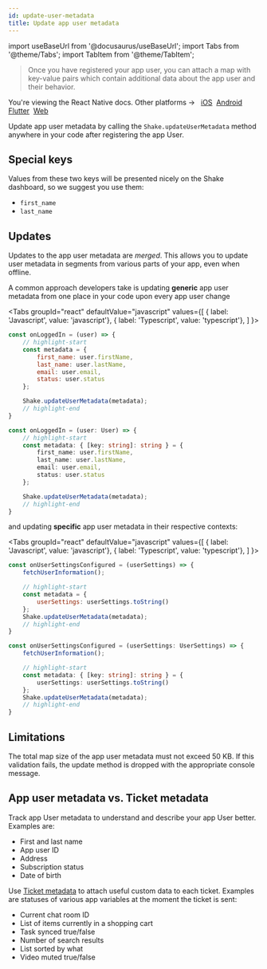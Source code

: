```yaml
---
id: update-user-metadata
title: Update app user metadata
---
```

import useBaseUrl from '@docusaurus/useBaseUrl';
import Tabs from '@theme/Tabs';
import TabItem from '@theme/TabItem';

>Once you have registered your app user, you can attach a map with key-value pairs which contain
additional data about the app user and their behavior.

<p class="p2 mt-40">You're viewing the React Native docs. Other platforms → &nbsp;
<a href="/docs/ios/users/update-user-metadata/">iOS</a>&nbsp; 
<a href="/docs/android/users/update-user-metadata/">Android</a>&nbsp;
<a href="/docs/flutter/users/update-user-metadata/">Flutter</a>&nbsp;  
<a href="/docs/web/users/update-user-metadata/">Web</a>&nbsp;
</p>


Update app user metadata by calling the `Shake.updateUserMetadata` method anywhere in your code
after registering the app User.

## Special keys

Values from these two keys will be presented nicely on the Shake dashboard, so we suggest you use them:
* `first_name`
* `last_name`

## Updates

Updates to the app user metadata are _merged_.
This allows you to update
user metadata in segments from various parts of your app, even when offline.

A common approach developers take is updating **generic** app user metadata from one place in your code upon every app user change

<Tabs
groupId="react"
defaultValue="javascript"
values={[
{ label: 'Javascript', value: 'javascript'},
{ label: 'Typescript', value: 'typescript'},
]
}>

<TabItem value="javascript">

```javascript title="index.js"
const onLoggedIn = (user) => {
    // highlight-start
    const metadata = {
        first_name: user.firstName,
        last_name: user.lastName,
        email: user.email,
        status: user.status
    };

    Shake.updateUserMetadata(metadata);
    // highlight-end
}
```

</TabItem>

<TabItem value="typescript">

```typescript title="index.ts"
const onLoggedIn = (user: User) => {
    // highlight-start
    const metadata: { [key: string]: string } = {
        first_name: user.firstName,
        last_name: user.lastName,
        email: user.email,
        status: user.status
    };

    Shake.updateUserMetadata(metadata);
    // highlight-end
}
```

</TabItem>
</Tabs>

and updating **specific** app user metadata in their respective contexts:

<Tabs
groupId="react"
defaultValue="javascript"
values={[
{ label: 'Javascript', value: 'javascript'},
{ label: 'Typescript', value: 'typescript'},
]
}>

<TabItem value="javascript">

```javascript title="index.js"
const onUserSettingsConfigured = (userSettings) => {
    fetchUserInformation();

    // highlight-start
    const metadata = {
        userSettings: userSettings.toString()
    };
    Shake.updateUserMetadata(metadata);
    // highlight-end
}
```

</TabItem>

<TabItem value="typescript">

```typescript title="index.ts"
const onUserSettingsConfigured = (userSettings: UserSettings) => {
    fetchUserInformation();

    // highlight-start
    const metadata: { [key: string]: string } = {
        userSettings: userSettings.toString()
    };
    Shake.updateUserMetadata(metadata);
    // highlight-end
}
```

</TabItem>
</Tabs>

## Limitations

The total map size of the app user metadata must not exceed 50 KB.
If this validation fails, the update method is dropped with the appropriate console message.

## App user metadata vs. Ticket metadata

Track app User metadata to understand and describe your app User better. Examples are:

* First and last name
* App user ID
* Address
* Subscription status
* Date of birth

Use [Ticket metadata](/react/configuration-and-data/ticket-metadata) to attach useful custom data to each ticket. Examples are statuses of various app variables at the moment the ticket is sent:

* Current chat room ID
* List of items currently in a shopping cart
* Task synced true/false
* Number of search results
* List sorted by what
* Video muted true/false

